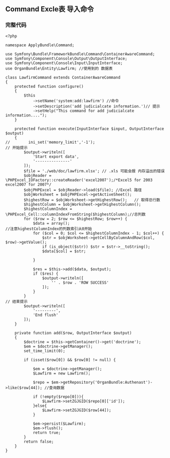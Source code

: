 ## Command Excle表 导入命令
### 完整代码
	<?php
	
	namespace ApplyBundle\Command;
	
	use Symfony\Bundle\FrameworkBundle\Command\ContainerAwareCommand;
	use Symfony\Component\Console\Output\OutputInterface;
	use Symfony\Component\Console\Input\InputInterface;
	use OrganBundle\Entity\Lawfirm; //使用到的 数据表
	
	class LawfirmCommand extends ContainerAwareCommand
	{
	    protected function configure()
	    {
	        $this
	            ->setName('system:add:lawfirm') //命令
	            ->setDescription('add judicialcate information.')// 提示
	            ->setHelp("This command for add judicialcate information....");
	    }
	
	    protected function execute(InputInterface $input, OutputInterface $output)
	    {
	//        ini_set('memory_limit','-1');
	// 开始提示
	        $output->writeln([
	            'Start export data',
	            '---------------'
	        ]);
	        $file = './web/doc/lawfirm.xlsx'; // .xls 可能会报 内存溢出的错误
	        $objReader = \PHPExcel_IOFactory::createReader('excel2007');/*Excel5 for 2003 excel2007 for 2007*/
	        $objPHPExcel = $objReader->load($file); //Excel 路径
	        $objWorksheet = $objPHPExcel->getActiveSheet();
	        $highestRow = $objWorksheet->getHighestRow();   // 取得总行数
	        $highestColumn = $objWorksheet->getHighestColumn();
	        $highestColumnIndex = \PHPExcel_Cell::columnIndexFromString($highestColumn);//总列数
	        for ($row = 2; $row <= $highestRow; $row++) {
	            $data = array();
	//注意highestColumnIndex的列数索引从0开始
	            for ($col = 0; $col <= $highestColumnIndex - 1; $col++) {
	                $str = $objWorksheet->getCellByColumnAndRow($col, $row)->getValue();
	                if (is_object($str)) $str = $str->__toString();
	                $data[$col] = $str;
	
	            }
	
	            $res = $this->add($data, $output);
	            if ($res) {
	                $output->writeln([
	                    '' . $row . 'ROW SUCCESS'
	                ]);
	            }
	        }
	// 结束提示
	        $output->writeln([
	            '---------',
	            'End flush'
	        ]);
	    }
	
	    private function add($row, OutputInterface $output)
	    {
	        $doctrine = $this->getContainer()->get('doctrine');
	        $em = $doctrine->getManager();
	        set_time_limit(0);
	
	        if (isset($row[0]) && $row[0] != null) {
	
	            $em = $doctrine->getManager();
	            $Lawfirm = new Lawfirm();
	
	            $repo = $em->getRepository('OrganBundle:Authenast')->like($row[44]); //查询数据
	
	            if (!empty($repo[0])){
	                $Lawfirm->setZGJGID($repo[0]['id']);
	            }else{
	                $Lawfirm->setZGJGID($row[44]);
	            }
	
	            $em->persist($Lawfirm);
	            $em->flush();
	            return true;
	        }
	        return false;
	    }
	}